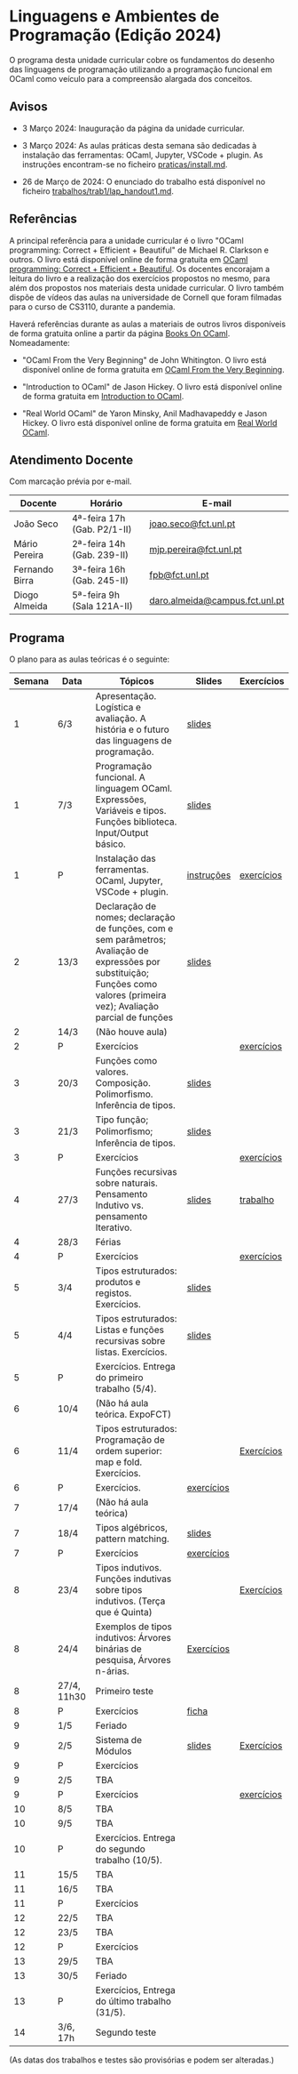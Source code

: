 # Linguagens e Ambientes de Programação (Edição 2024)

O programa desta unidade curricular cobre os fundamentos do desenho das
linguagens de programação utilizando a programação funcional em OCaml como
veículo para a compreensão alargada dos conceitos.

## Avisos

* 3 Março 2024: Inauguração da página da unidade curricular.

* 3 Março 2024: As aulas práticas desta semana são dedicadas à instalação das ferramentas: OCaml, Jupyter, VSCode + plugin. As instruções encontram-se no ficheiro [praticas/install.md](praticas/install.md).

* 26 de Março de 2024: O enunciado do trabalho está disponível no ficheiro [trabalhos/trab1/lap_handout1.md](trabalhos/trab1/lap_handout1.md).

## Referências

A principal referência para a unidade curricular é o livro "OCaml programming: Correct + Efficient + Beautiful" de Michael R. Clarkson e outros. O livro está disponível online de forma gratuita em [OCaml programming: Correct + Efficient + Beautiful](https://cs3110.github.io/textbook/). Os docentes encorajam a leitura do livro e a realização dos exercícios propostos no mesmo, para além dos propostos nos materiais desta unidade curricular. O livro também dispõe de vídeos das aulas na universidade de Cornell que foram filmadas para o curso de CS3110, durante a pandemia.

Haverá referências durante as aulas a materiais de outros livros disponíveis de forma gratuita online a partir da página [Books On OCaml](https://ocaml.org/books). Nomeadamente:

- "OCaml From the Very Beginning" de John Whitington. O livro está disponível online de forma gratuita em [OCaml From the Very Beginning](https://ocaml-book.com/).

- "Introduction to OCaml" de Jason Hickey. O livro está disponível online de forma gratuita em [Introduction to OCaml](http://courses.cms.caltech.edu/cs134/cs134b/book.pdf).

- "Real World OCaml" de Yaron Minsky, Anil Madhavapeddy e Jason Hickey. O livro está disponível online de forma gratuita em [Real World OCaml](https://dev.realworldocaml.org/).

## Atendimento Docente

Com marcação prévia por e-mail.

| Docente | Horário | E-mail |
| -------- | -------- | -------- |
| João Seco | 4ª-feira 17h (Gab. P2/1-II) | joao.seco@fct.unl.pt |
| Mário Pereira | 2ª-feira 14h (Gab. 239-II) |  mjp.pereira@fct.unl.pt |
| Fernando Birra | 3ª-feira 16h (Gab. 245-II) | fpb@fct.unl.pt |
| Diogo Almeida | 5ª-feira 9h (Sala 121A-II) | daro.almeida@campus.fct.unl.pt |

## Programa

O plano para as aulas teóricas é o seguinte:

| Semana | Data | Tópicos | Slides | Exercícios |
| -------- | -------- | -------- | -------- | -------- |
| 1  | 6/3   | Apresentação. Logística e avaliação. A história e o futuro das linguagens de programação. |  [slides](teoricas/LAP%202024-1.pdf)  |    |
| 1  | 7/3   | Programação funcional. A linguagem OCaml. Expressões, Variáveis e tipos. Funções biblioteca. Input/Output básico. |  [slides](teoricas/LAP%202024-2.pdf)  |   |
| 1  | P     | Instalação das ferramentas. OCaml, Jupyter, VSCode + plugin. |  [instruções](praticas/install.html)  |  [exercícios](praticas/kick_the_tires.ipynb) |
| 2  | 13/3  | Declaração de nomes; declaração de funções, com e sem parâmetros; Avaliação de expressões por substituição; Funções como valores (primeira vez); Avaliação parcial de funções | [slides](teoricas/LAP%202024-3.pdf)  |    |
| 2  | 14/3  | (Não houve aula)    |    |   |
| 2  | P     | Exercícios |    | [exercícios](praticas/basic.ipynb)  |
| 3  | 20/3  | Funções como valores. Composição. Polimorfismo. Inferência de tipos.  |  [slides](teoricas/LAP%202024-4.pdf)  |    |
| 3  | 21/3  | Tipo função; Polimorﬁsmo; Inferência de tipos. |  [slides](teoricas/LAP%202024-5.pdf)  |   |
| 3  | P     | Exercícios |    | [exercícios](praticas/fun.ipynb)  |
| 4  | 27/3  | Funções recursivas sobre naturais. Pensamento Indutivo vs. pensamento Iterativo.   |  [slides](teoricas/LAP%202024-6.pdf)  | [trabalho](trabalhos/trab1/lap_handout1.html)   |
| 4  | 28/3   | Férias   |    |   |
| 4  | P   | Exercícios |    | [exercícios](praticas/more_fun.ipynb)  |
| 5  | 3/4   | Tipos estruturados: produtos e registos. Exercícios.  | [slides](teoricas/LAP%202024-7.pdf)  |   |
| 5  | 4/4   | Tipos estruturados: Listas e funções recursivas sobre listas. Exercícios.  |  [slides](teoricas/LAP%202024-8.pdf)  |   |
| 5  | P   | Exercícios. Entrega do primeiro trabalho (5/4). |    |   |
| 6  | 10/4   | (Não há aula teórica. ExpoFCT)    |    |   |
| 6  | 11/4   | Tipos estruturados: Programação de ordem superior: map e fold. Exercícios. |    |  [Exercícios](teoricas/LAP%202024-9.ipynb) |
| 6  | P   | Exercícios. | [exercícios](praticas/lists.ipynb)   |   |
| 7  | 17/4   | (Não há aula teórica)   |    |   |
| 7  | 18/4   | Tipos algébricos, pattern matching.   |  [slides](teoricas/LAP%202024-10.pdf)  |   |
| 7  | P   | Exercícios |  [exercícios](praticas/more_lists.ipynb)  |   |
| 8  | 23/4   | Tipos indutivos. Funções indutivas sobre tipos indutivos. (Terça que é Quinta)   |    | [Exercícios](teoricas/LAP%202024-11.ipynb)  |
| 8  | 24/4   | Exemplos de tipos indutivos: Árvores binárias de pesquisa, Árvores n-árias.    |  [Exercícios](teoricas/LAP%202024-11.ipynb)  |   |
| 8  | 27/4, 11h30  | Primeiro teste   |    |   |
| 8  | P   | Exercícios |  [ficha](praticas/teste_modelo.ipynb)  |   |
| 9  | 1/5   | Feriado   |    |   |
| 9  | 2/5   | Sistema de Módulos    |  [slides](teoricas/LAP%202024-12/LAP%202024-12.pdf)  | [Exercícios](teoricas/LAP%202024-12.zip)   |
| 9  | P   | Exercícios |    |   |
| 9  | 2/5   | TBA    |    |   |
| 9  | P   | Exercícios |    | [exercícios](praticas/pairing_heap.zip)   |
| 10  | 8/5   | TBA    |    |   |
| 10  | 9/5   | TBA    |    |   |
| 10  | P   | Exercícios. Entrega do segundo trabalho (10/5). |    |   |
| 11  | 15/5   | TBA    |    |   |
| 11  | 16/5   | TBA    |    |   |
| 11  | P   | Exercícios |    |   |
| 12  | 22/5   | TBA    |    |   |
| 12  | 23/5   | TBA    |    |   |
| 12  | P   | Exercícios |    |   |
| 13  | 29/5   | TBA    |    |   |
| 13  | 30/5   | Feriado    |    |   |
| 13  | P   | Exercícios, Entrega do último trabalho (31/5). |    |   |
| 14  | 3/6, 17h  | Segundo teste    |    |   |

(As datas dos trabalhos e testes são provisórias e podem ser alteradas.)
